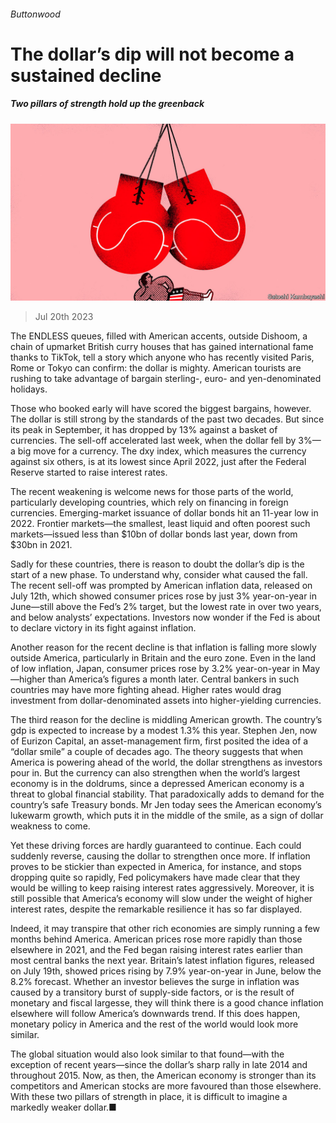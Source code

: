 ###### Buttonwood

# The dollar’s dip will not become a sustained decline 

##### Two pillars of strength hold up the greenback 

![image](images/20230722_FND020.jpg) 

> Jul 20th 2023 

The ENDLESS queues, filled with American accents, outside Dishoom, a chain of upmarket British curry houses that has gained international fame thanks to TikTok, tell a story which anyone who has recently visited Paris, Rome or Tokyo can confirm: the dollar is mighty. American tourists are rushing to take advantage of bargain sterling-, euro- and yen-denominated holidays. 

Those who booked early will have scored the biggest bargains, however. The dollar is still strong by the standards of the past two decades. But since its peak in September, it has dropped by 13% against a basket of currencies. The sell-off accelerated last week, when the dollar fell by 3%—a big move for a currency. The dxy index, which measures the currency against six others, is at its lowest since April 2022, just after the Federal Reserve started to raise interest rates.

The recent weakening is welcome news for those parts of the world, particularly developing countries, which rely on financing in foreign currencies. Emerging-market issuance of dollar bonds hit an 11-year low in 2022. Frontier markets—the smallest, least liquid and often poorest such markets—issued less than $10bn of dollar bonds last year, down from $30bn in 2021. 

Sadly for these countries, there is reason to doubt the dollar’s dip is the start of a new phase. To understand why, consider what caused the fall. The recent sell-off was prompted by American inflation data, released on July 12th, which showed consumer prices rose by just 3% year-on-year in June—still above the Fed’s 2% target, but the lowest rate in over two years, and below analysts’ expectations. Investors now wonder if the Fed is about to declare victory in its fight against inflation.

Another reason for the recent decline is that inflation is falling more slowly outside America, particularly in Britain and the euro zone. Even in the land of low inflation, Japan, consumer prices rose by 3.2% year-on-year in May—higher than America’s figures a month later. Central bankers in such countries may have more fighting ahead. Higher rates would drag investment from dollar-denominated assets into higher-yielding currencies.

The third reason for the decline is middling American growth. The country’s gdp is expected to increase by a modest 1.3% this year. Stephen Jen, now of Eurizon Capital, an asset-management firm, first posited the idea of a “dollar smile” a couple of decades ago. The theory suggests that when America is powering ahead of the world, the dollar strengthens as investors pour in. But the currency can also strengthen when the world’s largest economy is in the doldrums, since a depressed American economy is a threat to global financial stability. That paradoxically adds to demand for the country’s safe Treasury bonds. Mr Jen today sees the American economy’s lukewarm growth, which puts it in the middle of the smile, as a sign of dollar weakness to come.

Yet these driving forces are hardly guaranteed to continue. Each could suddenly reverse, causing the dollar to strengthen once more. If inflation proves to be stickier than expected in America, for instance, and stops dropping quite so rapidly, Fed policymakers have made clear that they would be willing to keep raising interest rates aggressively. Moreover, it is still possible that America’s economy will slow under the weight of higher interest rates, despite the remarkable resilience it has so far displayed.

Indeed, it may transpire that other rich economies are simply running a few months behind America. American prices rose more rapidly than those elsewhere in 2021, and the Fed began raising interest rates earlier than most central banks the next year. Britain’s latest inflation figures, released on July 19th, showed prices rising by 7.9% year-on-year in June, below the 8.2% forecast. Whether an investor believes the surge in inflation was caused by a transitory burst of supply-side factors, or is the result of monetary and fiscal largesse, they will think there is a good chance inflation elsewhere will follow America’s downwards trend. If this does happen, monetary policy in America and the rest of the world would look more similar. 

The global situation would also look similar to that found—with the exception of recent years—since the dollar’s sharp rally in late 2014 and throughout 2015. Now, as then, the American economy is stronger than its competitors and American stocks are more favoured than those elsewhere. With these two pillars of strength in place, it is difficult to imagine a markedly weaker dollar.■






